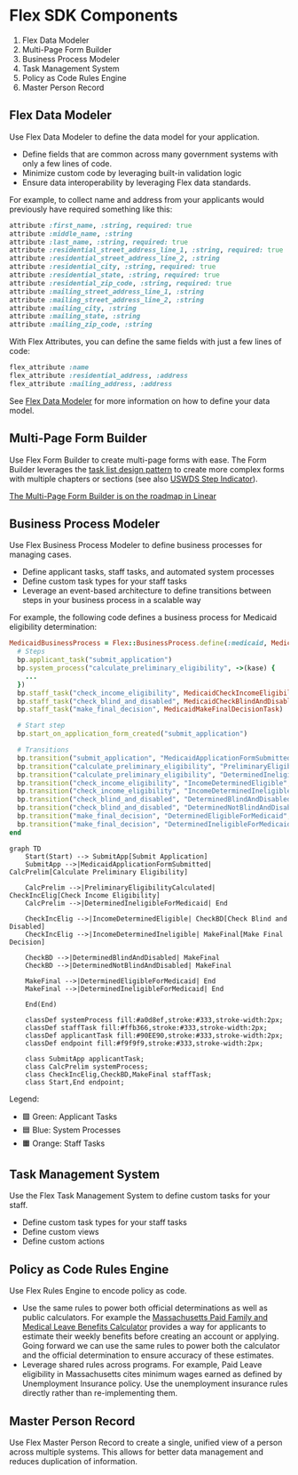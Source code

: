 # Flex SDK Components

1. Flex Data Modeler
2. Multi-Page Form Builder
3. Business Process Modeler
4. Task Management System
5. Policy as Code Rules Engine
6. Master Person Record

## Flex Data Modeler

Use Flex Data Modeler to define the data model for your application.

- Define fields that are common across many government systems with only a few lines of code.
- Minimize custom code by leveraging built-in validation logic
- Ensure data interoperability by leveraging Flex data standards.

For example, to collect name and address from your applicants would previously have required something like this:

```ruby
attribute :first_name, :string, required: true
attribute :middle_name, :string
attribute :last_name, :string, required: true
attribute :residential_street_address_line_1, :string, required: true
attribute :residential_street_address_line_2, :string
attribute :residential_city, :string, required: true
attribute :residential_state, :string, required: true
attribute :residential_zip_code, :string, required: true
attribute :mailing_street_address_line_1, :string
attribute :mailing_street_address_line_2, :string
attribute :mailing_city, :string
attribute :mailing_state, :string
attribute :mailing_zip_code, :string
```

With Flex Attributes, you can define the same fields with just a few lines of code:

```ruby
flex_attribute :name
flex_attribute :residential_address, :address
flex_attribute :mailing_address, :address
```

See [Flex Data Modeler](./flex-data-modeler.md) for more information on how to define your data model.

## Multi-Page Form Builder

Use Flex Form Builder to create multi-page forms with ease. The Form Builder leverages the [task list design pattern](https://navasage.atlassian.net/wiki/spaces/PL/pages/445382671/Task+list) to create more complex forms with multiple chapters or sections (see also [USWDS Step Indicator](https://designsystem.digital.gov/components/step-indicator/)).

[The Multi-Page Form Builder is on the roadmap in Linear](https://linear.app/nava-platform/project/multi-page-application-form-flow-99f38344c043)

## Business Process Modeler

Use Flex Business Process Modeler to define business processes for managing cases. 

- Define applicant tasks, staff tasks, and automated system processes
- Define custom task types for your staff tasks
- Leverage an event-based architecture to define transitions between steps in your business process in a scalable way

For example, the following code defines a business process for Medicaid eligibility determination:

```ruby
MedicaidBusinessProcess = Flex::BusinessProcess.define(:medicaid, MedicaidCase) do |bp|
  # Steps
  bp.applicant_task("submit_application")
  bp.system_process("calculate_preliminary_eligibility", ->(kase) {
    ...
  })
  bp.staff_task("check_income_eligibility", MedicaidCheckIncomeEligibilityTask)
  bp.staff_task("check_blind_and_disabled", MedicaidCheckBlindAndDisabledTask)
  bp.staff_task("make_final_decision", MedicaidMakeFinalDecisionTask)

  # Start step
  bp.start_on_application_form_created("submit_application")

  # Transitions
  bp.transition("submit_application", "MedicaidApplicationFormSubmitted", "calculate_preliminary_eligibility")
  bp.transition("calculate_preliminary_eligibility", "PreliminaryEligibilityCalculated", "check_income_eligibility")
  bp.transition("calculate_preliminary_eligibility", "DeterminedIneligibleForMedicaid", "end")
  bp.transition("check_income_eligibility", "IncomeDeterminedEligible", "check_blind_and_disabled")
  bp.transition("check_income_eligibility", "IncomeDeterminedIneligible", "make_final_decision")
  bp.transition("check_blind_and_disabled", "DeterminedBlindAndDisabled", "make_final_decision")
  bp.transition("check_blind_and_disabled", "DeterminedNotBlindAndDisabled", "make_final_decision")
  bp.transition("make_final_decision", "DeterminedEligibleForMedicaid", "end")
  bp.transition("make_final_decision", "DeterminedIneligibleForMedicaid", "end")
end
```

```mermaid
graph TD
    Start(Start) --> SubmitApp[Submit Application]
    SubmitApp -->|MedicaidApplicationFormSubmitted| CalcPrelim[Calculate Preliminary Eligibility]
    
    CalcPrelim -->|PreliminaryEligibilityCalculated| CheckIncElig[Check Income Eligibility]
    CalcPrelim -->|DeterminedIneligibleForMedicaid| End
    
    CheckIncElig -->|IncomeDeterminedEligible| CheckBD[Check Blind and Disabled]
    CheckIncElig -->|IncomeDeterminedIneligible| MakeFinal[Make Final Decision]
    
    CheckBD -->|DeterminedBlindAndDisabled| MakeFinal
    CheckBD -->|DeterminedNotBlindAndDisabled| MakeFinal
    
    MakeFinal -->|DeterminedEligibleForMedicaid| End
    MakeFinal -->|DeterminedIneligibleForMedicaid| End
    
    End(End)

    classDef systemProcess fill:#a0d8ef,stroke:#333,stroke-width:2px;
    classDef staffTask fill:#ffb366,stroke:#333,stroke-width:2px;
    classDef applicantTask fill:#90EE90,stroke:#333,stroke-width:2px;
    classDef endpoint fill:#f9f9f9,stroke:#333,stroke-width:2px;

    class SubmitApp applicantTask;
    class CalcPrelim systemProcess;
    class CheckIncElig,CheckBD,MakeFinal staffTask;
    class Start,End endpoint;
```

Legend:

- 🟩 Green: Applicant Tasks
- 🟦 Blue: System Processes
- 🟧 Orange: Staff Tasks

## Task Management System

Use the Flex Task Management System to define custom tasks for your staff.

- Define custom task types for your staff tasks
- Define custom views
- Define custom actions

## Policy as Code Rules Engine

Use Flex Rules Engine to encode policy as code.

- Use the same rules to power both official determinations as well as public calculators. For example the [Massachusetts Paid Family and Medical Leave Benefits Calculator](https://calculator.eol.mass.gov/pfml/yourbenefits/) provides a way for applicants to estimate their weekly benefits before creating an account or applying. Going forward we can use the same rules to power both the calculator and the official determination to ensure accuracy of these estimates.
- Leverage shared rules across programs. For example, Paid Leave eligibility in Massachusetts cites minimum wages earned as defined by Unemployment Insurance policy. Use the unemployment insurance rules directly rather than re-implementing them.

## Master Person Record

Use Flex Master Person Record to create a single, unified view of a person across multiple systems. This allows for better data management and reduces duplication of information.

